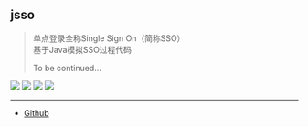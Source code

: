 ## jsso

> 单点登录全称Single Sign On（简称SSO）<br>
> 基于Java模拟SSO过程代码
> 
> To be continued...

![](https://img.shields.io/badge/java-12-brightgreen.svg)
![](https://img.shields.io/badge/ide-IntelliJ%20IDEA-brown.svg)
![](https://img.shields.io/badge/maven-3.6.0-coral.svg)
![](https://img.shields.io/badge/version-0.0.1-blue.svg)

------------------

- [Github](https://github.com/qwhai)

